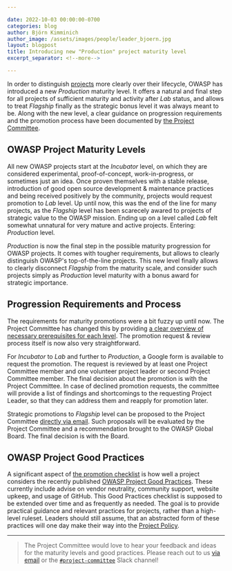 ```yaml
---

date: 2022-10-03 00:00:00-0700
categories: blog
author: Björn Kimminich
author_image: /assets/images/people/leader_bjoern.jpg
layout: blogpost
title: Introducing new "Production" project maturity level
excerpt_separator: <!--more-->

---
```


In order to distinguish [projects](https://owasp.org/projects/) more clearly over their lifecycle, OWASP has introduced a new _Production_ maturity level. It offers a natural and final step for all projects of sufficient maturity and activity after _Lab_ status, and allows to treat _Flagship_ finally as the strategic bonus level it was always meant to be. Along with the new level, a clear guidance on progression requirements and the promotion process have been documented by [the Project Committee](https://owasp.org/www-committee-project/).    

<!--more-->

## OWASP Project Maturity Levels

All new OWASP projects start at the _Incubator_ level, on which they are considered experimental, proof-of-concept, work-in-progress, or sometimes just an idea. Once proven themselves with a stable release, introduction of good open source development & maintenance practices and being received positively by the community, projects would request promotion to _Lab_ level. Up until now, this was the end of the line for many projects, as the _Flagship_ level has been scarecely awared to projects of strategic value to the OWASP mission. Ending up on a level called _Lab_ felt somewhat unnatural for very mature and active projects. Entering: _Production_ level.

<p>
    <span class="fa-stack fa-2x">
        <i class="fas fa-circle fa-stack-2x" style="color:#53AAE5"></i>
        <i class="fas fa-egg fa-stack-1x fa-inverse"></i>
    </span>
    <span class="fa-stack fa-2x">
        <i class="fas fa-circle fa-stack-2x" style="color:#FFA500"></i>
        <i class="fas fa-flask fa-stack-1x fa-inverse"></i>
    </span>
    <span class="fa-stack fa-2x">
        <i class="fas fa-circle fa-stack-2x" style="color:#800080"></i>
        <i class="fas fa-city fa-stack-1x fa-inverse"></i>
    </span>
    <span class="fa-stack fa-2x">
        <i class="fas fa-circle fa-stack-2x" style="color:#38a047"></i>
        <i class="fas fa-flag fa-stack-1x fa-inverse"></i>
    </span>
</p>

_Production_ is now the final step in the possible maturity progression for OWASP projects. It comes with tougher requirements, but allows to clearly distinguish OWASP's top-of-the-line projects. This new level finally allows to clearly disconnect _Flagship_ from the maturity scale, and consider such projects simply as _Production_ level maturity with a bonus award for strategic importance.        

## Progression Requirements and Process

The requirements for maturity promotions were a bit fuzzy up until now. The Project Committee has changed this by providing [a clear overview of necessary prerequisites for each level](https://owasp.org/www-committee-project/#div-promotions). The promotion request & review process itself is now also very straightforward.

<p>
    <i class="fas fa-egg fa-2x" style="color:#53AAE5"></i>
    <i class="fas fa-arrow-right fa-2x"></i>
    <i class="fas fa-flask fa-2x" style="color:#FFA500"></i>
    <i class="fas fa-arrow-right fa-2x"></i>
    <i class="fas fa-city fa-2x" style="color:#800080"></i>
</p>

For _Incubator_ to _Lab_ and further to _Production_, a Google form is available to request the promotion. The request is reviewed by at least one Project Committee member and one volunteer project leader or second Project Committee member. The final decision about the promotion is with the Project Committee. In case of declined promotion requests, the committee will provide a list of findings and shortcomings to the requesting Project Leader, so that they can address them and reapply for promotion later.

<p>
    <i class="fas fa-award fa-2x"></i>
    <i class="fas fa-arrow-right fa-2x"></i>
    <i class="fas fa-flag fa-2x" style="color:#38a047"></i>
</p>

Strategic promotions to _Flagship_ level can be proposed to the Project Committee [directly via email](mailto:project-committee@owasp.org). Such proposals will be evaluated by the Project Committee and a recommendation brought to the OWASP Global Board. The final decision is with the Board.

## OWASP Project Good Practices

A significant aspect of [the promotion checklist](https://owasp.org/www-committee-project/#div-promotions) is how well a project considers the recently published [OWASP Project Good Practices](https://owasp.org/www-committee-project/#div-practice). These currently include advise on vendor neutrality, community support, website upkeep, and usage of GitHub. This Good Practices checklist is supposed to be extended over time and as frequently as needed. The goal is to provide practical guidance and relevant practices for projects, rather than a high-level ruleset. Leaders should still assume, that an abstracted form of these practices will one day make their way into the [Project Policy](https://owasp.org/www-policy/operational/projects).

---

> The Project Committee would love to hear your feedback and ideas for the maturity levels and good practices. Please reach out to us [via email](mailto:project-committee@owasp.org) or the [`#project-committee`](https://owasp.slack.com/archives/C01930CGW23) Slack channel!  
